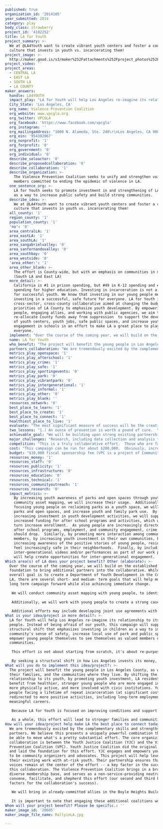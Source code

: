 ```yaml
---
published: true
organization_id: '2014105'
year_submitted: 2014
category: play
body_class: strawberry
project_id: '4102252'
title: LA for Youth
project_summary: >-
  We at @LA4Youth want to create vibrant youth centers and foster a countywide
  culture that invests in youth vs. incarcerating them!
project_image: >-
  http://maker.good.is/s3/maker%252Fattachments%252Fproject_photos%252Fimages%252F20605%252Fdisplay%252FRallyinLA.jpg=c570x385
project_video: ''
project_areas:
  - CENTRAL LA
  - EAST LA
  - SOUTH LA
  - LA COUNTY
maker_answers:
  handle: LA4YOUTH
  impact_play: "LA for Youth will help Los Angeles re-imagine its relationship to its young people.  Instead of being afraid of our youth, this campaign will support a structural shift that emphasizes investing in children as a way to improve a community's sense of safety, increase local use of park and public spaces, and empower young people themselves to see themselves as valued members of their communities.\r\n\r\nThis effort is not about starting from scratch, it's about re-purposing what we have, and re-framing our priorities.  By engaging youth themselves in this effort, we are not only pushing for systems change, we are concretely developing the leadership of some of our most at-risk young people.  We are re-framing their vision of themselves from \"always in trouble\" to someone who makes a positive contribution to their community.  By training young people as leaders and providing a path to long-term success by connecting them to other youth leaders, community colleges, and even their local middle and high schools, we will be increasing the safety of their communities, and increasing their access to safe public spaces.  Additionally, this effort will be particularly attentive to young people returning from incarceration.  These young men and women are often the most at-risk for committing new crimes.  LA for Youth would include efforts to reconnect these young people to their communities, provide support groups and ensure funding for positive activities as part of an effective strategy to make LA a better place for all youth to play.\r\n\r\nBy seeking a structural shift in how Los Angeles invests its money, this campaign will result in long-term change that will resonate for decades to come.  LA for Youth asks Los Angeles to invest in youth development not just for today, but to create a cycle of hope for generations."
  City_State: 'Los Angeles, CA'
  org_name: Violence Prevention Coalition
  org_website: www.vpcgla.org
  org_twitter: VPCGLA
  org_facebook: 'https://www.facebook.com/vpcgla'
  org_instagram: ''
  org_mailingaddress: "1000 N. Alameda, Ste. 240\r\nLos Angeles, CA 90012"
  org_ein: '954302067'
  org_nonprofit: '1'
  org_forprofit: '0'
  org_government: '0'
  org_individual: '0'
  describe_soloactor: '0'
  describe_proposedcollaboration: '0'
  describe_collaboration: '1'
  describe_organization: >-
    The Violence Prevention Coalition seeks to unify and strengthen voices of
    members committed to ending the epidemic of violence in LA.
  one_sentence_org: >-
    LA for Youth seeks to promote investment in and strengthening of LA's youth
    as a way to increase public safety and build strong communities.
  describe_idea: >-
    We at @LA4Youth want to create vibrant youth centers and foster a countywide
    culture that invests in youth vs. incarcerating them!
  all_county: '1'
  region_county: '1'
  population_county: '1'
  'no': '0'
  area_centralLA: '1'
  area_eastLA: '1'
  area_southLA: '1'
  area_sangabrielvalley: '0'
  area_sanfernandovalley: '0'
  area_southbay: '0'
  area_westside: '0'
  'area_other:': '1'
  area_other_blank: >-
    The effort is County-wide, but with an emphasis on communities in most need
    (South LA and East LA)
  more_detail: >-
    California is #1 in prison spending, but #49 in K-12 spending and #50 in
    spending for higher education. Investing in incarceration is not a strategy
    for successful youth. We know that investing in our young people means
    investing in a successful, safe future for everyone. LA for Youth is a
    cross-sector, cross-county collaborative aimed at changing the budget
    priorities of LA County to emphasize youth development. By empowering young
    people, engaging allies, and working with public agencies, we aim to
    re-allocate County funds away from suppression  to support the development
    of youth centers, youth jobs, safe public spaces, and increase youth
    engagement in schools in an effort to make LA a great place to play for
    everyone.
  implement: "Over the course of the coming year, we will build on the established foundation to bring additional partners into the collaborative.  While our overall goal is to create a Department of Youth Development in the County of LA, there are several short- and medium- term goals that will help move the long term campaign forward while also achieving immediate change.  \r\n\r\nWe will conduct community asset mapping with young people, to identify existing community resources, and prioritize one or two parks or recreational spaces in the community to reclaim as youth-centered spaces.  Activities may include holding events, raising awareness in the community, litter removal, and advocating for funding for specific local improvements.\r\n\r\nAdditionally, we will work with young people to create a strong case for support of the campaign that includes youth language and imagery.  We will then educate local communities about the goals of the campaign in an effort to increase community engagement and buy-in.  Further, we will create 3-5 video and/or performance projects that help capture the stories of young people in at-risk communities in order to re-shape the narrative around young people.  These pieces could be shared online, through social media, and in a performance at a park.  Our goal is to increase community's sense of their own safety, and to re-frame how young people are seen.  By engaging with community members to tell the story of young people's experiences we hope to dispel misconceptions around actual safety and increase inter-generational connection among community members.  \r\n\r\nAdditional efforts may include developing joint use agreements with schools, parks and rec centers to maximize the use of existing spaces as effective and engaging community spaces.  Further activities may include collaboration building and advocacy training, creating a Peacebuilders Round Table to ensure ongoing communication and knowledge sharing, to coordinate truce building, rumor control and inter-neighborhood relationship building among intervention workers and service providers in order to prevent street-based violence throughout the county.  Additional goals include establishing training in partnership with a local college or Cal State to provide nonprofit management and leadership curriculum to youth, leveraging opportunities for co-located services in community spaces, and bringing in technical assistance to support the long-term sustainability of the youth spaces and centers.  "
  name: LA for Youth
  who_benefit: "The project will benefit the young people in Los Angeles County, as well as their families, and the communities where they live.  By shifting the County's relationship to its youth, by promoting youth investment, LA residents will benefit from healthier, stronger young people who are more engaged in school, more physically active, and more involved with civic institutions.  Young people facing a lifetime of repeat incarceration (at significant cost) will be redirected to more positive activities, including long-term employment and meaningful careers.  \r\n\r\nBecause LA for Youth is focused on improving conditions and support for our most at-risk and under-served young people, the primary beneficiaries will be low-income communities, and neighborhoods with high rates of youth suspension, and little access to safe public spaces.  The areas of Boyle Heights and South Los Angeles will be primary areas of focus.  Additionally, we anticipate that young people ages 12-24 will be the primary population this effort will engage.\r\n\r\nAs a whole, this effort will lead to stronger families and communities, and a better Los Angeles for everyone - not just now, but also in the future, as these young people grow into future leaders of Los Angeles."
  partners_collaboration: "We are tremendously excited by the complementary skills and strengths of our partners.  We believe this presents a uniquely powerful combination that will be able to move what's a pretty substantial effort.  The core organizing collaboration is between the Youth Justice Coalition (YJC) and the Violence Prevention Coalition (VPC).  Youth Justice Coalition did the original research and laid the foundation for this effort.  YJC engages and empowers young people to be community organizers and advocates.  This project will help leverage their existing work with at-risk youth. Their partnership ensures that youth voices remain at the center of the effort -- a key factor in the success of this collaboration.  The Violence Prevention Coalition brings in a broad and diverse membership base, and serves as a non-service-providing neutral body to convene, facilitate, and shepherd this effort (our second and third key factors for the collaboration's success).\r\n\r\nWe will bring in already-committed allies in the Boyle Heights Building Healthy Communities Hub, including their Youth Engagement and Community Engagement Committees.  This represents six core partner organizations, as well as several supporting organizations. These partners are already working with technical advisers through the Advancement Project (whom we hope to bring on as an official partner) on deconstructing the City budget, and engaging City leadership in support of the effort.  We have begun conversations about engaging the South Los Angeles Building Healthy Communities partners in this effort as well, which would bring an additional dozen organizations into the coalition.  All partners will help ensure community and youth voices are leading the effort for change.  Additionally, the project will be a vehicle to grow local capacity around civic engagement and advocacy implementation, to ensure the long term sustainability and community ownership of the effort.  \r\n\r\nIt is important to note that engaging these additional coalitions would represent longstanding partnerships, and organizations with a history of working together for systems change.\r\n"
  metrics_play_openspace: '1'
  metrics_play_afterschool: '1'
  metrics_play_crime: '1'
  metrics_play_safe: '1'
  metrics_play_sportingevents: '0'
  metrics_play_park: '0'
  metrics_play_vibrantpark: '0'
  metrics_play_intergenerational: '1'
  metrics_play_informal: '1'
  metrics_play_other: '0'
  metrics_play_blank: ''
  resources_network: '0'
  best_place_to_learn: '1'
  best_place_to_create: '1'
  best_place_to_connect: '1'
  healthiest_place_to_live: '1'
  evaluate: "The most significant measure of success will be the creation of a Youth Development Department in Los Angeles County!\r\n\r\nRecognizing that that goal may take longer than the timeline of this grant, we have created additional evaluation measures that will let us know the project is on track and achieving important successes.  We will measure success by the number of youth engaged in the campaign over the course of the next year, by the amount of increased funding we are able to re-allocate on both a City and County level towards youth development (even if there is not yet an official Youth Development Department), and by an increased number of residents who feel safe in their communities.  Additional metrics may include comparing crime rates over the course of the year, hours of park operation and programming increasing, increased library hours/funding, and increased number of youth enrolled in after school activities and programs.\r\n\r\nWe anticipate we will also have concrete projects, including youth art projects, community asset mapping results, and performances held in parks and public spaces (we will measure the number of youth engaged in the performances, and the number attending).  All of these will contribute to the evaluation of the project's success."
  two_lessons: "1.) An ounce of prevention is worth a pound of cure.  \r\n\r\nIt's an old lesson, but one that's still true.  Los Angeles cannot be a great city if it continues to be a leader nationwide in incarcerating its children.  Fortunately, there is an alternative.  Investing in prevention works.  By investing in youth development as an alternative to youth suppression, we can build a healthier and more humanizing environment for our youth.  We can move ourselves one step closer to ending the school-to-jail track, help keep LA students in schools and out of lock up, help reduce both street and police violence in our neighborhoods, and provide jobs and sustainable positive places for our youth to work and get involved in their community.  We would be making Los Angeles a better place to Play by ensuring more of our young people are in parks and schools, instead of in detention.\r\n\r\n2.) Solutions are collaborative, and long-term change requires changing systems, not just individuals.  \r\n\r\nThis effort is not a direct service project, providing support to one individual at a time.  There is tremendous value in direct service programs, but it's important to articulate that this is a different thing.  This effort represents bringing together numerous agencies, organizations, and individuals to create a change in our system, and a change in the way communities and young people see themselves.  If successful, the outcome could benefit numerous programs by creating greater structural investment in things like park maintenance and programming, after school programs, youth development, youth job training, arts programming for young people, and would also provide a hands-on civic engagement experience.  All of which would help ensure this is not a one-time project, but rather something that can be sustained over the long term."
  achievable_goal: "We will be building upon strong existing partnerships, with significant research and coalition-building already in place.  We have already begun a County-wide education campaign, and are enlisting regional partners to help move this effort on the City level.  Thanks to training from another partner, we have mapped out a timeline for action to correspond to the City's budget cycle, which positions us perfectly to achieve significant youth development funding within the next twelve months.\r\n\r\nWe are concluding research on existing Youth Development Departments nationwide, so we will have models and examples to reference to help build the case for support.  By drawing on examples that have already been created, we can make a strong case for implementation, and employ lessons learned from other cities.\r\n\r\nAdditionally, a portion of this project is focused on changing community's perception of violence, and increasing access to safe public spaces.  These are big goals, and hard to measure.  Our thinking is that by connecting these less tangible outcomes to a specific campaign, we hope to leverage the LA for Youth efforts to gain community buy-in, engage residents, and create opportunities for education, engagement, empowerment, and evaluation."
  major_challenges: "Research, including data collection and analysis to evaluate the effectiveness of the programs and to share lessons learned will be a challenge, as some benchmarks can be subjective.  Part of this includes the fact that while achieving the campaign goal is a concrete, measurable outcome, it will take a full year to achieve, so implementation and the results of that success will not be felt until the following year.  As a strategy to counteract that, we have included some along-the-way goals to measure successes and accomplishments that will help support the overall objective of creating a Youth Development Department. \r\n\r\nA second major challenge will be to ensure that once established, a Youth Development Department supports community-based programming, and doesn't simply retain the money within public agencies.  We have built a strong relationship with Californians for Safety and Justice, and the Advancement Project, both of whom have strong expertise in drafting language that promotes public private partnerships and prioritizes funding be directed to community-based work.  We would hope to leverage their expertise to help ensure the creation of a countywide Youth Development Department would direct funding to community.\r\n\r\nAdditionally, as part of this effort, the project will be training, educating, and empowering youth, community members, and residents.  By increasing their civic engagement, we hope an additional outcome of this project will be a community that is engaged with their elected officials.  This shift in relationship will help support accountability over the long term.  By changing the culture of communities, by increasing the use of and the perception of parks and open spaces, we will create a climate and culture that will be positively re-enforcing and perpetuating."
  competition: "This is a truly collaborative effort.  Those who are familiar with the campaign are on board supporting it.  Some have not yet formally endorsed, but organizations across LA County recognize this effort as the only campaign on the issue.  There are some regional \"franchises\" of the campaign, such as the Boyle Heights and South Los Angeles Building Healthy Communities Hubs.  Those see themselves as local arms of this larger campaign, so their work is an important contribution to the overall effort.\r\n\r\nIt is important to note that this is a significant effort, and will result in a  structural change within Los Angeles.  It has the potential to benefit multiple organizations over the long term.  As mentioned above, this is not a direct service project, this a proposal focused on changing systems over the long term.\r\n\r\n"
  cost: "This campaign can be run for about $200,000.  Obviously, increased funding will increase our ability to do public awareness outreach, and provide stipends and incentives for youth and residents.  LA2050 funding would cover a most of a dedicated Campaign Manager, a youth organizer, some stipends, and some materials costs.  By having a central Campaign Manager, we can leverage partner organizations who will no longer need to do facilitating and convening work, and they can re-direct their contributions towards increased community organizing.  Additionally, because this effort leverages a growing movement, we anticipate additional support from campaign partners that could help cover necessary materials, stipends, and transportation costs.\r\n\r\nAs the institutional home of the campaign, the Violence Prevention Coalition would also leverage some of our own General Operating funds to support the effort.\r\n\r\nOur hope is that the significant public endorsement by LA 2050 in support of this effort would help bring greater attention to the growing campaign.  The energy and increased public awareness LA2050 brings would be a meaningful value add to the campaign effort, and we believe would also help motivate additional funding."
  budget: "$10,000 fiscal sponsorship fee (VPC is a project of Community Partners)\r\n$7,000 VPC Director (.1% FTE)\r\n$40,000 Campaign Manager (this would cover a portion of the salary, the rest would be covered through additional funding) \r\n$30,000 Youth Organizer \r\n$2,000 laptop computers (2 computers for in-field use)\r\n$6,000 stipends/incentives, TA as needed\r\n$5,000 materials (printing, banners, web hosting, etc.)\r\n\r\nTOTAL:  $100,000"
  resources_money: '1'
  resources_staff: '0'
  resources_publicity: '1'
  resources_infrastructure: '0'
  resources_education: '0'
  resources_technical: '1'
  resources_communityoutreach: '1'
  resources_research: '0'
  impact_metrics: >-
    By increasing youth awareness of parks and open spaces through youth-driven
    community asset mapping, we will increase their usage.  Additionally, by
    focusing young people on reclaiming parks as a youth space, we will improve
    parks and open spaces, and increase youth and family park use.  By
    increasing investment in youth development activities, we will support
    increased funding for after school programs and activities, which will in
    turn increase enrollment.  As young people are increasingly directed towards
    after school programs, employment, and community engagement, crime rates
    should drop.  Similarly, by promoting more interaction among community
    members, by increasing youth investment in their own communities, by
    increasing awareness of the positive stories of young people, residents will
    feel increasingly safe in their neighborhoods.  Finally, by including
    inter-generational videos and/or performances as part of our work plan, we
    will help create opportunities for inter-generational engagement.
Which area(s) of LA does your project benefit? Other (elaborate): >-
  Over the course of the coming year, we will build on the established
  foundation to bring additional partners into the collaborative. While our
  overall goal is to create a Department of Youth Development in the County of
  LA, there are several short- and medium- term goals that will help move the
  long term campaign forward while also achieving immediate change. 
   
   We will conduct community asset mapping with young people, to identify existing community resources, and prioritize one or two parks or recreational spaces in the community to reclaim as youth-centered spaces. Activities may include holding events, raising awareness in the community, litter removal, and advocating for funding for specific local improvements.
   
   Additionally, we will work with young people to create a strong case for support of the campaign that includes youth language and imagery. We will then educate local communities about the goals of the campaign in an effort to increase community engagement and buy-in. Further, we will create 3-5 video and/or performance projects that help capture the stories of young people in at-risk communities in order to re-shape the narrative around young people. These pieces could be shared online, through social media, and in a performance at a park. Our goal is to increase community's sense of their own safety, and to re-frame how young people are seen. By engaging with community members to tell the story of young people's experiences we hope to dispel misconceptions around actual safety and increase inter-generational connection among community members. 
   
   Additional efforts may include developing joint use agreements with schools, parks and rec centers to maximize the use of existing spaces as effective and engaging community spaces. Further activities may include collaboration building and advocacy training, creating a Peacebuilders Round Table to ensure ongoing communication and knowledge sharing, to coordinate truce building, rumor control and inter-neighborhood relationship building among intervention workers and service providers in order to prevent street-based violence throughout the county. Additional goals include establishing training in partnership with a local college or Cal State to provide nonprofit management and leadership curriculum to youth, leveraging opportunities for co-located services in community spaces, and bringing in technical assistance to support the long-term sustainability of the youth spaces and centers.
What is your idea/project in more detail?: >-
  LA for Youth will help Los Angeles re-imagine its relationship to its young
  people. Instead of being afraid of our youth, this campaign will support a
  structural shift that emphasizes investing in children as a way to improve a
  community's sense of safety, increase local use of park and public spaces, and
  empower young people themselves to see themselves as valued members of their
  communities.
   
   This effort is not about starting from scratch, it's about re-purposing what we have, and re-framing our priorities. By engaging youth themselves in this effort, we are not only pushing for systems change, we are concretely developing the leadership of some of our most at-risk young people. We are re-framing their vision of themselves from "always in trouble" to someone who makes a positive contribution to their community. By training young people as leaders and providing a path to long-term success by connecting them to other youth leaders, community colleges, and even their local middle and high schools, we will be increasing the safety of their communities, and increasing their access to safe public spaces. Additionally, this effort will be particularly attentive to young people returning from incarceration. These young men and women are often the most at-risk for committing new crimes. LA for Youth would include efforts to reconnect these young people to their communities, provide support groups and ensure funding for positive activities as part of an effective strategy to make LA a better place for all youth to play.
   
   By seeking a structural shift in how Los Angeles invests its money, this campaign will result in long-term change that will resonate for decades to come. LA for Youth asks Los Angeles to invest in youth development not just for today, but to create a cycle of hope for generations.
What will you do to implement this idea/project?: >-
  The project will benefit the young people in Los Angeles County, as well as
  their families, and the communities where they live. By shifting the County's
  relationship to its youth, by promoting youth investment, LA residents will
  benefit from healthier, stronger young people who are more engaged in school,
  more physically active, and more involved with civic institutions. Young
  people facing a lifetime of repeat incarceration (at significant cost) will be
  redirected to more positive activities, including long-term employment and
  meaningful careers. 
   
   Because LA for Youth is focused on improving conditions and support for our most at-risk and under-served young people, the primary beneficiaries will be low-income communities, and neighborhoods with high rates of youth suspension, and little access to safe public spaces. The areas of Boyle Heights and South Los Angeles will be primary areas of focus. Additionally, we anticipate that young people ages 12-24 will be the primary population this effort will engage.
   
   As a whole, this effort will lead to stronger families and communities, and a better Los Angeles for everyone - not just now, but also in the future, as these young people grow into future leaders of Los Angeles.
How will your idea/project help make LA the best place to connect today? In LA2050?: >-
  We are tremendously excited by the complementary skills and strengths of our
  partners. We believe this presents a uniquely powerful combination that will
  be able to move what's a pretty substantial effort. The core organizing
  collaboration is between the Youth Justice Coalition (YJC) and the Violence
  Prevention Coalition (VPC). Youth Justice Coalition did the original research
  and laid the foundation for this effort. YJC engages and empowers young people
  to be community organizers and advocates. This project will help leverage
  their existing work with at-risk youth. Their partnership ensures that youth
  voices remain at the center of the effort -- a key factor in the success of
  this collaboration. The Violence Prevention Coalition brings in a broad and
  diverse membership base, and serves as a non-service-providing neutral body to
  convene, facilitate, and shepherd this effort (our second and third key
  factors for the collaboration's success).
   
   We will bring in already-committed allies in the Boyle Heights Building Healthy Communities Hub, including their Youth Engagement and Community Engagement Committees. This represents six core partner organizations, as well as several supporting organizations. These partners are already working with technical advisers through the Advancement Project (whom we hope to bring on as an official partner) on deconstructing the City budget, and engaging City leadership in support of the effort. We have begun conversations about engaging the South Los Angeles Building Healthy Communities partners in this effort as well, which would bring an additional dozen organizations into the coalition. All partners will help ensure community and youth voices are leading the effort for change. Additionally, the project will be a vehicle to grow local capacity around civic engagement and advocacy implementation, to ensure the long term sustainability and community ownership of the effort. 
   
   It is important to note that engaging these additional coalitions would represent longstanding partnerships, and organizations with a history of working together for systems change.
Whom will your project benefit? Please be specific.: ''
maker_image_id: '20605'
maker_image_file_name: RallyinLA.jpg

---
```

